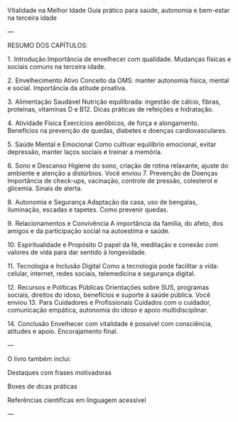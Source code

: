 Vitalidade na Melhor Idade
Guia prático para saúde, autonomia e bem-estar na terceira idade

—

RESUMO DOS CAPÍTULOS:

1.  Introdução
Importância de envelhecer com qualidade. Mudanças físicas e sociais comuns na terceira idade.

2.  Envelhecimento Ativo
Conceito da OMS: manter autonomia física, mental e social. Importância da atitude proativa.

3.  Alimentação Saudável
Nutrição equilibrada: ingestão de cálcio, fibras, proteínas, vitaminas D e B12. Dicas práticas de refeições e hidratação.

4.  Atividade Física
Exercícios aeróbicos, de força e alongamento. Benefícios na prevenção de quedas, diabetes e doenças cardiovasculares.

5.  Saúde Mental e Emocional
Como cultivar equilíbrio emocional, evitar depressão, manter laços sociais e treinar a memória.

6.  Sono e Descanso
Higiene do sono, criação de rotina relaxante, ajuste do ambiente e atenção a distúrbios.
Você enviou
7.  Prevenção de Doenças
Importância de check-ups, vacinação, controle de pressão, colesterol e glicemia. Sinais de alerta.

8.  Autonomia e Segurança
Adaptação da casa, uso de bengalas, iluminação, escadas e tapetes. Como prevenir quedas.

9.  Relacionamentos e Convivência
A importância da família, do afeto, dos amigos e da participação social na autoestima e saúde.

10.  Espiritualidade e Propósito
O papel da fé, meditação e conexão com valores de vida para dar sentido à longevidade.

11.  Tecnologia e Inclusão Digital
Como a tecnologia pode facilitar a vida: celular, internet, redes sociais, telemedicina e segurança digital.

12.  Recursos e Políticas Públicas
Orientações sobre SUS, programas sociais, direitos do idoso, benefícios e suporte à saúde pública.
Você enviou
13.  Para Cuidadores e Profissionais
Cuidados com o cuidador, comunicação empática, autonomia do idoso e apoio multidisciplinar.

14.  Conclusão
Envelhecer com vitalidade é possível com consciência, atitudes e apoio. Encorajamento final.

—

O livro também inclui:

Destaques com frases motivadoras

Boxes de dicas práticas

Referências científicas em linguagem acessível


—


